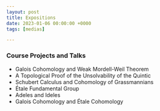 ```yaml
---
layout: post
title: Expositions
date: 2023-01-06 00:00:00 +0000
tags: [medias]

---
```


### Course Projects and Talks
- Galois Cohomology and Weak Mordell-Weil Theorem
- A Topological Proof of the Unsolvability of the Quintic
- Schubert Calculus and Cohomology of Grassmannians
- Étale Fundamental Group
- Adeles and Ideles
- Galois Cohomology and Étale Cohomology
